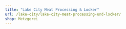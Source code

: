 ```yaml
---
title: "Lake City Meat Processing & Locker"
url: /lake-city/lake-city-meat-processing-und-locker/
shop: Metzgerei
---
```


